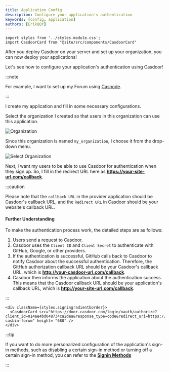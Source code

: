```yaml
---
title: Application Config
description: Configure your application's authentication
keywords: [config, application]
authors: [ErikQQY]
---
```


```mdx-code-block
import styles from '../styles.module.css';
import CasdoorCard from "@site/src/components/CasdoorCard"
```

After you deploy Casdoor on your server and set up your organization, you can now deploy your applications!

Let's see how to configure your application's authentication using Casdoor!

:::note

For example, I want to set up my Forum using [Casnode](https://casnode.org).

:::

I create my application and fill in some necessary configurations.

Select the organization I created so that users in this organization can use this application.

![Organization](/img/application/config/organization.png)

Since this organization is named `my_organization`, I choose it from the drop-down menu.

![Select Organization](/img/application/config/selectorganization.png)

Next, I want my users to be able to use Casdoor for authentication when they sign up. So, I fill in the redirect URL here as **<https://your-site-url.com/callback>**.

:::caution

Please note that the `callback URL` in the provider application should be Casdoor's callback URL, and the `Redirect URL` in Casdoor should be your website's callback URL.

#### Further Understanding

To make the authentication process work, the detailed steps are as follows:

1. Users send a request to Casdoor.
2. Casdoor uses the `Client ID` and `Client Secret` to authenticate with GitHub, Google, or other providers.
3. If the authentication is successful, GitHub calls back to Casdoor to notify Casdoor about the successful authentication. Therefore, the GitHub authorization callback URL should be your Casdoor's callback URL, which is **<http://your-casdoor-url.com/callback>**.
4. Casdoor then informs the application about the authentication success. This means that the Casdoor callback URL should be your application's callback URL, which is **<http://your-site-url.com/callback>**.

:::

```mdx-code-block
<div className={styles.signingradientborder}>
  <CasdoorCard src="https://door.casdoor.com/login/oauth/authorize?client_id=014ae4bd048734ca2dea&response_type=code&redirect_uri=https://forum.casbin.com/callback&scope=read&state=app-casbin-forum" height= "680" />
</div>
```

:::tip

If you want to do more personalized configuration of the application's sign-in methods, such as disabling a certain sign-in method or turning off a certain sign-in method, you can refer to the **[Signin Methods](./signin-methods.md)**

:::
